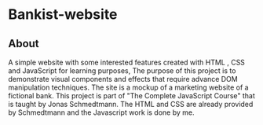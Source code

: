 # Bankist-website
## About
A simple website with some interested features created with HTML , CSS and JavaScript for learning purposes,
The purpose of this project is to demonstrate visual components and effects that require advance DOM manipulation techniques. The site is a mockup of a marketing website of a fictional bank. This project is part of "The Complete JavaScript Course" that is taught by Jonas Schmedtmann. The HTML and CSS are already provided by Schmedtmann and the Javascript work is done by me.
